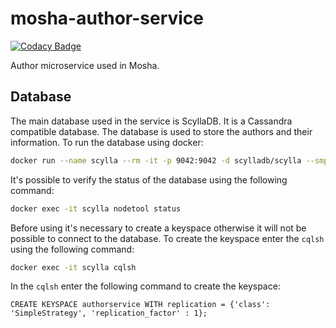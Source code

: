 # mosha-author-service

[![Codacy Badge](https://app.codacy.com/project/badge/Grade/58446cc93f5f4ce3929318c35a88b6bb)](https://app.codacy.com/gh/wcodesoft/mosha-author-service/dashboard?utm_source=gh&utm_medium=referral&utm_content=&utm_campaign=Badge_grade)

Author microservice used in Mosha.

## Database

The main database used in the service is ScyllaDB. It is a Cassandra compatible database. The database is used to store
the authors and their information. To run the database using docker:

```bash
docker run --name scylla --rm -it -p 9042:9042 -d scylladb/scylla --smp 2  
```

It's possible to verify the status of the database using the following command:

```bash
docker exec -it scylla nodetool status
```

Before using it's necessary to create a keyspace otherwise it will not be possible to connect to the database. To create
the keyspace enter the `cqlsh` using the following command:

```bash
docker exec -it scylla cqlsh
```

In the `cqlsh` enter the following command to create the keyspace:

```cql
CREATE KEYSPACE authorservice WITH replication = {'class': 'SimpleStrategy', 'replication_factor' : 1}; 
```
